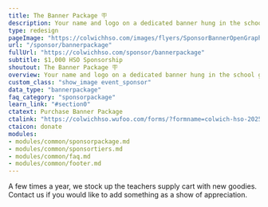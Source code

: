 ```yaml
---
title: The Banner Package 🪧
description: Your name and logo on a dedicated banner hung in the school gym all year. You'll also be the sponsor of a School Prize!
type: redesign
pageImage: "https://colwichhso.com/images/flyers/SponsorBannerOpenGraph.jpg"
url: "/sponsor/bannerpackage"
fullUrl: "https://colwichhso.com/sponsor/bannerpackage"
subtitle: $1,000 HSO Sponsorship
shoutout: The Banner Package 🪧
overview: Your name and logo on a dedicated banner hung in the school gym all year. You'll also be the sponsor of a School Prize!
custom_class: "show_image event_sponsor"
data_type: "bannerpackage"
faq_category: "sponsorpackage"
learn_link: "#section0"
ctatext: Purchase Banner Package
ctalink: "https://colwichhso.wufoo.com/forms/?formname=colwich-hso-2025-sponsorship&field1=%241%2C000%20-%20The%20Banner%20Package"
ctaicon: donate
modules:
- modules/common/sponsorpackage.md
- modules/common/sponsortiers.md
- modules/common/faq.md
- modules/common/footer.md 
---
```

A few times a year, we stock up the teachers supply cart with new goodies. Contact us if you would like to add something as a show of appreciation.